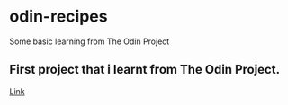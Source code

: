 # odin-recipes
Some basic learning from The Odin Project

## First project that i learnt from The Odin Project.

<a href="https://www.theodinproject.com/lessons/foundations-recipes"> Link </a>